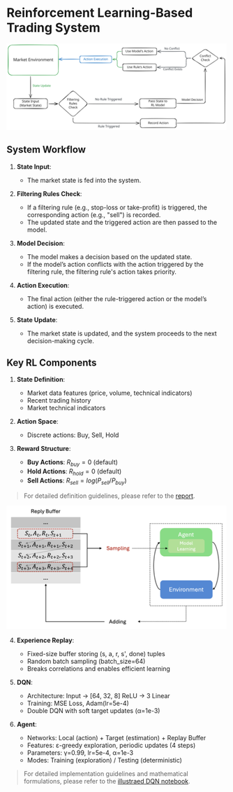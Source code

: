 # Reinforcement Learning-Based Trading System

![](assets/rl-trading.svg)

## **System Workflow**

1. **State Input**:  
   - The market state is fed into the system.

2. **Filtering Rules Check**:  
   - If a filtering rule (e.g., stop-loss or take-profit) is triggered, the corresponding action (e.g., "sell") is recorded.  
   - The updated state and the triggered action are then passed to the model.

3. **Model Decision**:  
   - The model makes a decision based on the updated state.  
   - If the model’s action conflicts with the action triggered by the filtering rule, the filtering rule's action takes priority.

4. **Action Execution**:  
   - The final action (either the rule-triggered action or the model’s action) is executed.

5. **State Update**:  
   - The market state is updated, and the system proceeds to the next decision-making cycle.

## **Key RL Components**

1. **State Definition**:
   - Market data features (price, volume, technical indicators)
   - Recent trading history
   - Market technical indicators

2. **Action Space**:
   - Discrete actions: Buy, Sell, Hold

3. **Reward Structure**:
   - **Buy Actions**: $R_{buy} = 0$ (default)
   - **Hold Actions**: $R_{hold} = 0$ (default)
   - **Sell Actions**: $R_{sell} = log(P_{sell} / P_{buy})$

> For detailed definition guidelines, please refer to the [report](./notebook/report.md).


![](./assets/reply-buffer.png)

4. **Experience Replay**:
   - Fixed-size buffer storing (s, a, r, s', done) tuples
   - Random batch sampling (batch_size=64)
   - Breaks correlations and enables efficient learning

5. **DQN**:
   - Architecture: Input → [64, 32, 8] ReLU → 3 Linear
   - Training: MSE Loss, Adam(lr=5e-4)
   - Double DQN with soft target updates (α=1e-3)

6. **Agent**:
   - Networks: Local (action) + Target (estimation) + Replay Buffer
   - Features: ε-greedy exploration, periodic updates (4 steps)
   - Parameters: γ=0.99, lr=5e-4, α=1e-3
   - Modes: Training (exploration) / Testing (deterministic)

> For detailed implementation guidelines and mathematical formulations, please refer to the [illustraed DQN notebook](https://github.com/deepbiolab/drl/blob/main/model-based-learning/value-based/vanilla-dqn/dqn_lunarlander.ipynb).

